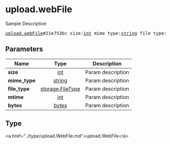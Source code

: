 # upload.webFile

Sample Description

<pre>
<a href="../constructor/upload.webFile.md">upload.webFile</a>#21e753bc size:<a href="../type/int.md">int</a> mime_type:<a href="../type/string.md">string</a> file_type:<a href="../type/storage.FileType.md">storage.FileType</a> mtime:<a href="../type/int.md">int</a> bytes:<a href="../type/bytes.md">bytes</a> = <a href="../type/upload.WebFile.md">upload.WebFile</a>;
</pre>

## Parameters

| Name | Type | Description |
|------|:----:|-------------|
| **size** | <a href="../type/int.md">int</a> | Param description |
| **mime_type** | <a href="../type/string.md">string</a> | Param description |
| **file_type** | <a href="../type/storage.FileType.md">storage.FileType</a> | Param description |
| **mtime** | <a href="../type/int.md">int</a> | Param description |
| **bytes** | <a href="../type/bytes.md">bytes</a> | Param description |

## Type

&lt;a href=&#34;../type/upload.WebFile.md&#34;&gt;upload.WebFile&lt;/a&gt;
